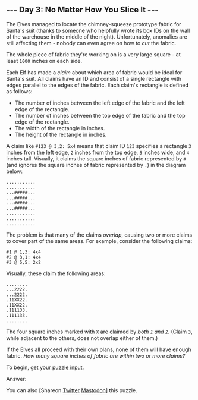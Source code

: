 \--- Day 3: No Matter How You Slice It ---
----------

The Elves managed to locate the chimney-squeeze prototype fabric for Santa's suit (thanks to someone who helpfully wrote its box IDs on the wall of the warehouse in the middle of the night). Unfortunately, anomalies are still affecting them - nobody can even agree on how to *cut* the fabric.

The whole piece of fabric they're working on is a very large square - at least `1000` inches on each side.

Each Elf has made a *claim* about which area of fabric would be ideal for Santa's suit. All claims have an ID and consist of a single rectangle with edges parallel to the edges of the fabric. Each claim's rectangle is defined as follows:

* The number of inches between the left edge of the fabric and the left edge of the rectangle.
* The number of inches between the top edge of the fabric and the top edge of the rectangle.
* The width of the rectangle in inches.
* The height of the rectangle in inches.

A claim like `#123 @ 3,2: 5x4` means that claim ID `123` specifies a rectangle `3` inches from the left edge, `2` inches from the top edge, `5` inches wide, and `4` inches tall. Visually, it claims the square inches of fabric represented by `#` (and ignores the square inches of fabric represented by `.`) in the diagram below:

```
...........
...........
...#####...
...#####...
...#####...
...#####...
...........
...........
...........

```

The problem is that many of the claims *overlap*, causing two or more claims to cover part of the same areas. For example, consider the following claims:

```
#1 @ 1,3: 4x4
#2 @ 3,1: 4x4
#3 @ 5,5: 2x2

```

Visually, these claim the following areas:

```
........
...2222.
...2222.
.11XX22.
.11XX22.
.111133.
.111133.
........

```

The four square inches marked with `X` are claimed by *both `1` and `2`*. (Claim `3`, while adjacent to the others, does not overlap either of them.)

If the Elves all proceed with their own plans, none of them will have enough fabric. *How many square inches of fabric are within two or more claims?*

To begin, [get your puzzle input](3/input).

Answer:

You can also [Shareon [Twitter](https://twitter.com/intent/tweet?text=%22No+Matter+How+You+Slice+It%22+%2D+Day+3+%2D+Advent+of+Code+2018&url=https%3A%2F%2Fadventofcode%2Ecom%2F2018%2Fday%2F3&related=ericwastl&hashtags=AdventOfCode) [Mastodon](javascript:void(0);)] this puzzle.